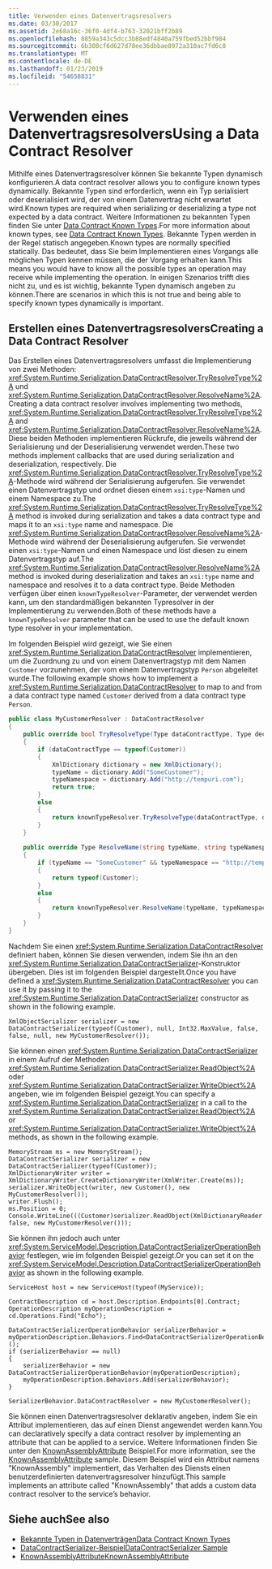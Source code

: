 ```yaml
---
title: Verwenden eines Datenvertragsresolvers
ms.date: 03/30/2017
ms.assetid: 2e68a16c-36f0-4df4-b763-32021bff2b89
ms.openlocfilehash: 8859a343c5dcc3b88edf4840a759fbed52bbf984
ms.sourcegitcommit: 6b308cf6d627d78ee36dbbae8972a310ac7fd6c8
ms.translationtype: MT
ms.contentlocale: de-DE
ms.lasthandoff: 01/23/2019
ms.locfileid: "54658831"
---
```

# <a name="using-a-data-contract-resolver"></a><span data-ttu-id="2a9b2-102">Verwenden eines Datenvertragsresolvers</span><span class="sxs-lookup"><span data-stu-id="2a9b2-102">Using a Data Contract Resolver</span></span>
<span data-ttu-id="2a9b2-103">Mithilfe eines Datenvertragsresolver können Sie bekannte Typen dynamisch konfigurieren.</span><span class="sxs-lookup"><span data-stu-id="2a9b2-103">A data contract resolver allows you to configure known types dynamically.</span></span> <span data-ttu-id="2a9b2-104">Bekannte Typen sind erforderlich, wenn ein Typ serialisiert oder deserialisiert wird, der von einem Datenvertrag nicht erwartet wird.</span><span class="sxs-lookup"><span data-stu-id="2a9b2-104">Known types are required when serializing or deserializing a type not expected by a data contract.</span></span> <span data-ttu-id="2a9b2-105">Weitere Informationen zu bekannten Typen finden Sie unter [Data Contract Known Types](../../../../docs/framework/wcf/feature-details/data-contract-known-types.md).</span><span class="sxs-lookup"><span data-stu-id="2a9b2-105">For more information about known types, see [Data Contract Known Types](../../../../docs/framework/wcf/feature-details/data-contract-known-types.md).</span></span> <span data-ttu-id="2a9b2-106">Bekannte Typen werden in der Regel statisch angegeben.</span><span class="sxs-lookup"><span data-stu-id="2a9b2-106">Known types are normally specified statically.</span></span> <span data-ttu-id="2a9b2-107">Das bedeutet, dass Sie beim Implementieren eines Vorgangs alle möglichen Typen kennen müssen, die der Vorgang erhalten kann.</span><span class="sxs-lookup"><span data-stu-id="2a9b2-107">This means you would have to know all the possible types an operation may receive while implementing the operation.</span></span> <span data-ttu-id="2a9b2-108">In einigen Szenarios trifft dies nicht zu, und es ist wichtig, bekannte Typen dynamisch angeben zu können.</span><span class="sxs-lookup"><span data-stu-id="2a9b2-108">There are scenarios in which this is not true and being able to specify known types dynamically is important.</span></span>  
  
## <a name="creating-a-data-contract-resolver"></a><span data-ttu-id="2a9b2-109">Erstellen eines Datenvertragsresolvers</span><span class="sxs-lookup"><span data-stu-id="2a9b2-109">Creating a Data Contract Resolver</span></span>  
 <span data-ttu-id="2a9b2-110">Das Erstellen eines Datenvertragsresolvers umfasst die Implementierung von zwei Methoden: <xref:System.Runtime.Serialization.DataContractResolver.TryResolveType%2A> und <xref:System.Runtime.Serialization.DataContractResolver.ResolveName%2A>.</span><span class="sxs-lookup"><span data-stu-id="2a9b2-110">Creating a data contract resolver involves implementing two methods, <xref:System.Runtime.Serialization.DataContractResolver.TryResolveType%2A> and <xref:System.Runtime.Serialization.DataContractResolver.ResolveName%2A>.</span></span> <span data-ttu-id="2a9b2-111">Diese beiden Methoden implementieren Rückrufe, die jeweils während der Serialisierung und der Deserialisierung verwendet werden.</span><span class="sxs-lookup"><span data-stu-id="2a9b2-111">These two methods implement callbacks that are used during serialization and deserialization, respectively.</span></span> <span data-ttu-id="2a9b2-112">Die <xref:System.Runtime.Serialization.DataContractResolver.TryResolveType%2A>-Methode wird während der Serialisierung aufgerufen. Sie verwendet einen Datenvertragstyp und ordnet diesen einem `xsi:type`-Namen und einem Namespace zu.</span><span class="sxs-lookup"><span data-stu-id="2a9b2-112">The <xref:System.Runtime.Serialization.DataContractResolver.TryResolveType%2A> method is invoked during serialization and takes a data contract type and maps it to an `xsi:type` name and namespace.</span></span> <span data-ttu-id="2a9b2-113">Die <xref:System.Runtime.Serialization.DataContractResolver.ResolveName%2A>-Methode wird während der Deserialisierung aufgerufen. Sie verwendet einen `xsi:type`-Namen und einen Namespace und löst diesen zu einem Datenvertragstyp auf.</span><span class="sxs-lookup"><span data-stu-id="2a9b2-113">The <xref:System.Runtime.Serialization.DataContractResolver.ResolveName%2A> method is invoked during deserialization and takes an `xsi:type` name and namespace and resolves it to a data contract type.</span></span> <span data-ttu-id="2a9b2-114">Beide Methoden verfügen über einen `knownTypeResolver`-Parameter, der verwendet werden kann, um den standardmäßigen bekannten Typresolver in der Implementierung zu verwenden.</span><span class="sxs-lookup"><span data-stu-id="2a9b2-114">Both of these methods have a `knownTypeResolver` parameter that can be used to use the default known type resolver in your implementation.</span></span>  
  
 <span data-ttu-id="2a9b2-115">Im folgenden Beispiel wird gezeigt, wie Sie einen <xref:System.Runtime.Serialization.DataContractResolver> implementieren, um die Zuordnung zu und von einem Datenvertragstyp mit dem Namen `Customer` vorzunehmen, der vom einem Datenvertragstyp `Person` abgeleitet wurde.</span><span class="sxs-lookup"><span data-stu-id="2a9b2-115">The following example shows how to implement a <xref:System.Runtime.Serialization.DataContractResolver> to map to and from a data contract type named `Customer` derived from a data contract type `Person`.</span></span>  
  
```csharp  
public class MyCustomerResolver : DataContractResolver  
{  
    public override bool TryResolveType(Type dataContractType, Type declaredType, DataContractResolver knownTypeResolver, out XmlDictionaryString typeName, out XmlDictionaryString typeNamespace)  
    {  
        if (dataContractType == typeof(Customer))  
        {  
            XmlDictionary dictionary = new XmlDictionary();  
            typeName = dictionary.Add("SomeCustomer");  
            typeNamespace = dictionary.Add("http://tempuri.com");  
            return true;  
        }  
        else  
        {  
            return knownTypeResolver.TryResolveType(dataContractType, declaredType, null, out typeName, out typeNamespace);  
        }  
    }  
  
    public override Type ResolveName(string typeName, string typeNamespace, DataContractResolver knownTypeResolver)  
    {  
        if (typeName == "SomeCustomer" && typeNamespace == "http://tempuri.com")  
        {  
            return typeof(Customer);  
        }  
        else  
        {  
            return knownTypeResolver.ResolveName(typeName, typeNamespace, null);  
        }  
    }  
}  
```  
  
 <span data-ttu-id="2a9b2-116">Nachdem Sie einen <xref:System.Runtime.Serialization.DataContractResolver> definiert haben, können Sie diesen verwenden, indem Sie ihn an den <xref:System.Runtime.Serialization.DataContractSerializer>-Konstruktor übergeben. Dies ist im folgenden Beispiel dargestellt.</span><span class="sxs-lookup"><span data-stu-id="2a9b2-116">Once you have defined a <xref:System.Runtime.Serialization.DataContractResolver> you can use it by passing it to the <xref:System.Runtime.Serialization.DataContractSerializer> constructor as shown in the following example.</span></span>  
  
```  
XmlObjectSerializer serializer = new DataContractSerializer(typeof(Customer), null, Int32.MaxValue, false, false, null, new MyCustomerResolver());  
```  
  
 <span data-ttu-id="2a9b2-117">Sie können einen <xref:System.Runtime.Serialization.DataContractSerializer> in einem Aufruf der Methoden <xref:System.Runtime.Serialization.DataContractSerializer.ReadObject%2A> oder <xref:System.Runtime.Serialization.DataContractSerializer.WriteObject%2A> angeben, wie im folgenden Beispiel gezeigt.</span><span class="sxs-lookup"><span data-stu-id="2a9b2-117">You can specify a <xref:System.Runtime.Serialization.DataContractSerializer> in a call to the <xref:System.Runtime.Serialization.DataContractSerializer.ReadObject%2A> or <xref:System.Runtime.Serialization.DataContractSerializer.WriteObject%2A> methods, as shown in the following example.</span></span>  
  
```  
MemoryStream ms = new MemoryStream();  
DataContractSerializer serializer = new DataContractSerializer(typeof(Customer));  
XmlDictionaryWriter writer = XmlDictionaryWriter.CreateDictionaryWriter(XmlWriter.Create(ms));  
serializer.WriteObject(writer, new Customer(), new MyCustomerResolver());  
writer.Flush();  
ms.Position = 0;  
Console.WriteLine(((Customer)serializer.ReadObject(XmlDictionaryReader.CreateDictionaryReader(XmlReader.Create(ms)), false, new MyCustomerResolver()));  
```  
  
 <span data-ttu-id="2a9b2-118">Sie können ihn jedoch auch unter <xref:System.ServiceModel.Description.DataContractSerializerOperationBehavior> festlegen, wie im folgenden Beispiel gezeigt.</span><span class="sxs-lookup"><span data-stu-id="2a9b2-118">Or you can set it on the <xref:System.ServiceModel.Description.DataContractSerializerOperationBehavior> as shown in the following example.</span></span>  
  
```  
ServiceHost host = new ServiceHost(typeof(MyService));  
  
ContractDescription cd = host.Description.Endpoints[0].Contract;  
OperationDescription myOperationDescription = cd.Operations.Find("Echo");  
  
DataContractSerializerOperationBehavior serializerBehavior = myOperationDescription.Behaviors.Find<DataContractSerializerOperationBehavior>();  
if (serializerBehavior == null)  
{  
    serializerBehavior = new DataContractSerializerOperationBehavior(myOperationDescription);  
    myOperationDescription.Behaviors.Add(serializerBehavior);  
}  
  
SerializerBehavior.DataContractResolver = new MyCustomerResolver();  
```  
  
 <span data-ttu-id="2a9b2-119">Sie können einen Datenvertragsresolver deklarativ angeben, indem Sie ein Attribut implementieren, das auf einen Dienst angewendet werden kann.</span><span class="sxs-lookup"><span data-stu-id="2a9b2-119">You can declaratively specify a data contract resolver by implementing an attribute that can be applied to a service.</span></span>  <span data-ttu-id="2a9b2-120">Weitere Informationen finden Sie unter den [KnownAssemblyAttribute](../../../../docs/framework/wcf/samples/knownassemblyattribute.md) Beispiel.</span><span class="sxs-lookup"><span data-stu-id="2a9b2-120">For more information, see the [KnownAssemblyAttribute](../../../../docs/framework/wcf/samples/knownassemblyattribute.md) sample.</span></span> <span data-ttu-id="2a9b2-121">Diesem Beispiel wird ein Attribut namens "KnownAssembly" implementiert, das Verhalten des Diensts einen benutzerdefinierten datenvertragsresolver hinzufügt.</span><span class="sxs-lookup"><span data-stu-id="2a9b2-121">This sample implements an attribute called "KnownAssembly" that adds a custom data contract resolver to the service’s behavior.</span></span>  
  
## <a name="see-also"></a><span data-ttu-id="2a9b2-122">Siehe auch</span><span class="sxs-lookup"><span data-stu-id="2a9b2-122">See also</span></span>
- [<span data-ttu-id="2a9b2-123">Bekannte Typen in Datenverträgen</span><span class="sxs-lookup"><span data-stu-id="2a9b2-123">Data Contract Known Types</span></span>](../../../../docs/framework/wcf/feature-details/data-contract-known-types.md)
- [<span data-ttu-id="2a9b2-124">DataContractSerializer-Beispiel</span><span class="sxs-lookup"><span data-stu-id="2a9b2-124">DataContractSerializer Sample</span></span>](../../../../docs/framework/wcf/samples/datacontractserializer-sample.md)
- [<span data-ttu-id="2a9b2-125">KnownAssemblyAttribute</span><span class="sxs-lookup"><span data-stu-id="2a9b2-125">KnownAssemblyAttribute</span></span>](../../../../docs/framework/wcf/samples/knownassemblyattribute.md)

